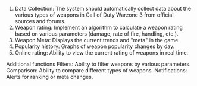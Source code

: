 1. Data Collection: The system should automatically collect data about the various types of weapons in Call of Duty Warzone 3 from official sources and forums.
2. Weapon rating: Implement an algorithm to calculate a weapon rating based on various parameters (damage, rate of fire, handling, etc.).
3. Weapon Meta: Displays the current trends and &quot;meta&quot; in the game.
4. Popularity history: Graphs of weapon popularity changes by day.
5. Online rating: Ability to view the current rating of weapons in real time.

Additional functions
Filters: Ability to filter weapons by various parameters.
Comparison: Ability to compare different types of weapons.
Notifications: Alerts for ranking or meta changes.
